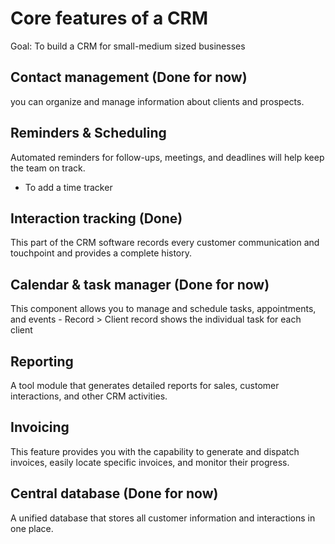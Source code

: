 # Core features of a CRM

Goal: To build a CRM for small-medium sized businesses

## Contact management (Done for now)

you can organize and manage information about clients and prospects.

## Reminders & Scheduling

Automated reminders for follow-ups, meetings, and deadlines will help keep the team on track.

- To add a time tracker

## Interaction tracking (Done)

This part of the CRM software records every customer communication and touchpoint and provides a complete history.

## Calendar & task manager (Done for now)

This component allows you to manage and schedule tasks, appointments, and events - Record > Client record shows the individual task for each client

## Reporting

A tool module that generates detailed reports for sales, customer interactions, and other CRM activities.

## Invoicing

This feature provides you with the capability to generate and dispatch invoices, easily locate specific invoices, and monitor their progress.

## Central database (Done for now)

A unified database that stores all customer information and interactions in one place.
